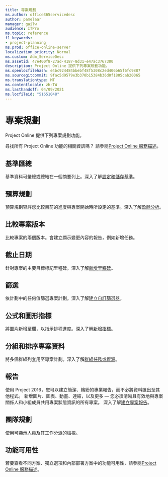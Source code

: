 ```yaml
---
title: 專案規劃
ms.author: office365servicedesc
author: pamelaar
manager: gailw
audience: ITPro
ms.topic: reference
f1_keywords:
- project-planning
ms.prod: office-online-server
localization_priority: Normal
ms.custom: Adm_ServiceDesc
ms.assetid: 47e400f8-27ad-4187-8d31-e47ac3767300
description: Project Online 提供下列專案規劃功能。
ms.openlocfilehash: e4bc924484bbebf48f5308c2ed406b65f6fc9887
ms.sourcegitcommit: 9fac5d9579e3b370b15384b36d0f1805cab20065
ms.translationtype: MT
ms.contentlocale: zh-TW
ms.lasthandoff: 04/09/2021
ms.locfileid: "51651048"
---
```

# <a name="project-planning"></a>專案規劃

Project Online 提供下列專案規劃功能。
  
尋找所有 Project Online 功能的相關資訊嗎？ 請參閱[Project Online 服務描述](project-online-service-description.md)。
  
## <a name="baseline-rollup"></a>基準匯總

基準資料可彙總或總結在一個摘要列上。深入了解[設定和儲存基準](https://go.microsoft.com/fwlink/p/?LinkId=271346)。
  
## <a name="budget-planning"></a>預算規劃

預算規劃容許您比較目前的進度與專案開始時所設定的基準。深入了解[盈餘分析](https://go.microsoft.com/fwlink/p/?LinkId=271336)。
  
## <a name="compare-project-versions"></a>比較專案版本

比較專案的兩個版本。會建立顯示變更內容的報告，例如新增任務。
  
## <a name="deadlines"></a>截止日期

針對專案的主要目標標記里程碑。深入了解[新增里程碑](https://go.microsoft.com/fwlink/p/?LinkId=271339)。
  
## <a name="filtering"></a>篩選

依計劃中的任何值篩選專案計劃。深入了解[建立自訂篩選器](https://go.microsoft.com/fwlink/p/?LinkId=271341)。
  
## <a name="formulas-and-graphical-indicators"></a>公式和圖形指標

將圖片新增至欄，以指示排程進度。深入了解[新增指標](https://go.microsoft.com/fwlink/p/?LinkId=271340)。
  
## <a name="group-and-sort-project-data"></a>分組和排序專案資料

將多個群組列套用至專案計劃。深入了解[群組任務或資源](https://go.microsoft.com/fwlink/p/?LinkId=271326)。
  
## <a name="reports"></a>報告

使用 Project 2016，您可以建立簡潔、繽紛的專業報告，而不必將資料匯出至其他程式。 新增圖片、圖表、動畫、連結，以及更多 &mdash; 您必須清晰且有效地與專案關係人和小組成員共用專案狀態資訊的所有專案。 深入了解[建立專案報告](https://go.microsoft.com/fwlink/p/?LinkId=271349)。
  
## <a name="team-planner"></a>團隊規劃

使用可顯示人員及其工作分派的檢視。 
  
## <a name="feature-availability"></a>功能可用性

若要查看不同方案、獨立選項和內部部署方案中的功能可用性，請參閱[Project Online 服務描述](project-online-service-description.md)。
  